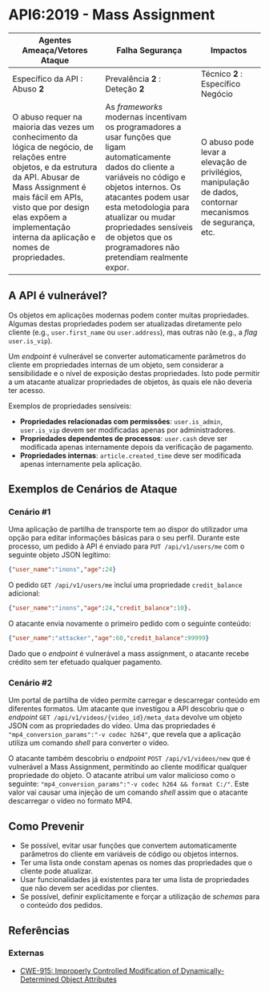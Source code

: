 API6:2019 - Mass Assignment
===========================

| Agentes Ameaça/Vetores Ataque | Falha Segurança | Impactos |
| - | - | - |
| Específico da API : Abuso **2** | Prevalência **2** : Deteção **2** | Técnico **2** : Específico Negócio |
| O abuso requer na maioria das vezes um conhecimento da lógica de negócio, de relações entre objetos, e da estrutura da API. Abusar de Mass Assignment é mais fácil em APIs, visto que por design elas expõem a implementação interna da aplicação e nomes de propriedades. | As _frameworks_ modernas incentivam os programadores a usar funções que ligam automaticamente dados do cliente a variáveis no código e objetos internos. Os atacantes podem usar esta metodologia para atualizar ou mudar propriedades sensíveis de objetos que os programadores não pretendiam realmente expor. | O abuso pode levar a elevação de privilégios, manipulação de dados, contornar mecanismos de segurança, etc. |

## A API é vulnerável?

Os objetos em aplicações modernas podem conter muitas propriedades. Algumas
destas propriedades podem ser atualizadas diretamente pelo cliente (e.g.,
`user.first_name` ou `user.address`), mas outras não (e.g., a _flag_
`user.is_vip`).

Um _endpoint_ é vulnerável se converter automaticamente parâmetros do
cliente em propriedades internas de um objeto, sem considerar a sensibilidade e
o nível de exposição destas propriedades. Isto pode permitir a um atacante
atualizar propriedades de objetos, às quais ele não deveria ter acesso.

Exemplos de propriedades sensíveis:

* **Propriedades relacionadas com permissões**: `user.is_admin`, `user.is_vip`
  devem ser modificadas apenas por administradores.
* **Propriedades dependentes de processos**: `user.cash` deve ser modificada
  apenas internamente depois da verificação de pagamento.
* **Propriedades internas**: `article.created_time` deve ser modificada apenas
  internamente pela aplicação.

## Exemplos de Cenários de Ataque

### Cenário #1

Uma aplicação de partilha de transporte tem ao dispor do utilizador uma opção
para editar informações básicas para o seu perfil. Durante este processo, um
pedido à API é enviado para `PUT /api/v1/users/me` com o seguinte objeto JSON
legítimo:

```json
{"user_name":"inons","age":24}
```

O pedido `GET /api/v1/users/me` incluí uma propriedade `credit_balance`
adicional:

```json
{"user_name":"inons","age":24,"credit_balance":10}.
```

O atacante envia novamente o primeiro pedido com o seguinte conteúdo:

```json
{"user_name":"attacker","age":60,"credit_balance":99999}
```

Dado que o _endpoint_ é vulnerável a mass assignment, o atacante recebe crédito
sem ter efetuado qualquer pagamento.

### Cenário #2

Um portal de partilha de vídeo permite carregar e descarregar conteúdo em
diferentes formatos. Um atacante que investigou a API descobriu que o _endpoint_
`GET /api/v1/videos/{video_id}/meta_data` devolve um objeto JSON com as
propriedades do vídeo. Uma das propriedades é
`"mp4_conversion_params":"-v codec h264"`, que revela que a aplicação utiliza um
comando _shell_ para converter o vídeo.

O atacante também descobriu o _endpoint_ `POST /api/v1/videos/new` que é
vulnerável a Mass Assignment, permitindo ao cliente modificar qualquer
propriedade do objeto. O atacante atribui um valor malicioso como o seguinte:
`"mp4_conversion_params":"-v codec h264 && format C:/"`. Este valor vai causar
uma injeção de um comando _shell_ assim que o atacante descarregar o vídeo no
formato MP4.

## Como Prevenir

* Se possível, evitar usar funções que convertem automaticamente parâmetros do
  cliente em variáveis de código ou objetos internos.
* Ter uma lista onde constam apenas os nomes das propriedades que o cliente pode
  atualizar.
* Usar funcionalidades já existentes para ter uma lista de propriedades que não
  devem ser acedidas por clientes.
* Se possível, definir explicitamente e forçar a utilização de _schemas_ para o
  conteúdo dos pedidos.

## Referências

### Externas

* [CWE-915: Improperly Controlled Modification of Dynamically-Determined Object
  Attributes][1]

[1]: https://cwe.mitre.org/data/definitions/915.html
